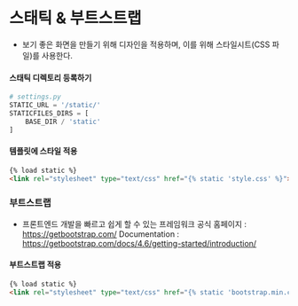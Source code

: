 # 스태틱 & 부트스트랩

- 보기 좋은 화면을 만들기 위해 디자인을 적용하며, 이를 위해 스타일시트(CSS 파일)를 사용한다.

#### 스태틱 디렉토리 등록하기

```python
# settings.py
STATIC_URL = '/static/'
STATICFILES_DIRS = [
    BASE_DIR / 'static'
]
```

#### 템플릿에 스타일 적용

```html
{% load static %}
<link rel="stylesheet" type="text/css" href="{% static 'style.css' %}">
```

### 부트스트랩

- 프론트엔드 개발을 빠르고 쉽게 할 수 있는 프레임워크
  공식 홈페이지 : https://getbootstrap.com/
  Documentation : https://getbootstrap.com/docs/4.6/getting-started/introduction/

#### 부트스트랩 적용

```html
{% load static %}
<link rel="stylesheet" type="text/css" href="{% static 'bootstrap.min.css' %}">
```

